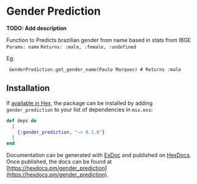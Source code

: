 # Gender Prediction

**TODO: Add description**

Function to Predicts brazilian gender from name 
based in stats from IBGE
 `Params: name`
 `Returns: :male, :female, :undefined`

 Eg: 
 
 ```
  GenderPrediction.get_gender_name(Paulo Marques) # Returns :male
 ```

## Installation

If [available in Hex](https://hex.pm/docs/publish), the package can be installed
by adding `gender_prediction` to your list of dependencies in `mix.exs`:

```elixir
def deps do
  [
    {:gender_prediction, "~> 0.1.0"}
  ]
end
```

Documentation can be generated with [ExDoc](https://github.com/elixir-lang/ex_doc)
and published on [HexDocs](https://hexdocs.pm). Once published, the docs can
be found at [https://hexdocs.pm/gender_prediction](https://hexdocs.pm/gender_prediction).

